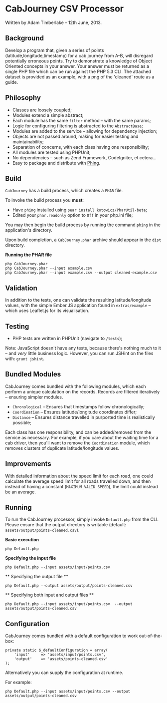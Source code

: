 CabJourney CSV Processor
=============
Written by Adam Timberlake &ndash; 12th June, 2013.


Background
-------------
Develop a program that, given a series of points (latitude,longitude,timestamp) for a cab journey from A-B, will disregard potentially erroneous points. Try to demonstrate a knowledge of Object Oriented concepts in your answer. Your answer must be returned as a single PHP file which can be run against the PHP 5.3 CLI. The attached dataset is provided as an example, with a png of the 'cleaned' route as a guide.


Philosophy
-------------
* Classes are loosely coupled;
* Modules extend a simple abstract;
* Each module has the same `filter` method &ndash; with the same params;
* Logic for configuring filtering is abstracted to the `AbstractBase`;
* Modules are added to the service &ndash; allowing for dependency injection;
* Objects are not passed around, making for easier testing and maintainability;
* Separation of concerns, with each class having one responsibility;
* All modules are tested using PHPUnit;
* No dependencies &ndash; such as Zend Framework, CodeIgniter, et cetera...
* Easy to package and distribute with <a href="http://www.phing.info/" target="_blank">Phing</a>.


Build
-------------
`CabJourney` has a build process, which creates a `PHAR` file.

To invoke the build process you **must**:

* Have `phing` installed using `pear install kotowicz/PharUtil-beta`;
* Edited your `phar.readonly` option to `Off` in your php.ini file;

You may then begin the build process by running the command `phing` in the application's directory.

Upon build completion, a `CabJourney.phar` archive should appear in the `dist` directory.

**Running the PHAR file**

    php CabJourney.phar
    php CabJourney.phar --input example.csv
    php CabJourney.phar --input example.csv --output cleaned-example.csv


Validation
-------------
In addition to the tests, one can validate the resulting latitude/longitude values, with the simple Ember.JS application found in `extras/example` &ndash; which uses Leaflet.js for its visualisation.


Testing
-------------
* PHP tests are written in PHPUnit (navigate to `/tests`);

Note: JavaScript doesn't have any tests, because there's nothing much to it &ndash; and *very* little business logic. However, you can run JSHint on the files with: `grunt jshint`.


Bundled Modules
-------------
CabJourney comes bundled with the following modules, which each perform a unique calculation on the records. Records are filtered iteratively &ndash; ensuring simpler modules.

* `Chronological` &ndash; Ensures that timestamps follow chronologically;
* `Coordination` &ndash; Ensures latitude/longitude coordinates differ;
* `Distance` &ndash; Ensures distance travelled in purported time is realistically possible;

Each class has one responsibility, and can be added/removed from the service as necessary. For example, if you care about the waiting time for a cab driver, then you'll want to remove the `Coordination` module, which removes clusters of duplicate latitude/longitude values.


Improvements
-------------
With detailed information about the speed limit for each road, one could calculate the average speed limit for all roads travelled down, and then instead of having a constant (`MAXIMUM_VALID_SPEED`), the limit could instead be an average.


Running
-------------
To run the CabJourney processor, simply invoke `Default.php` from the CLI. Please ensure that the output directory is writable (default: `assets/output/points-cleaned.csv`).

**Basic execution**

    php Default.php

**Specifying the input file**

    php Default.php --input assets/input/points.csv

** Specifying the output file **

    php Default.php --output assets/output/points-cleaned.csv

** Specifying both input and output files **

    php Default.php --input assets/input/points.csv  --output assets/output/points-cleaned.csv


Configuration
-------------
CabJourney comes bundled with a default configuration to work out-of-the-box:

    private static $_defaultConfiguration = array(
        'input'     => 'assets/input/points.csv',
        'output'    => 'assets/points-cleaned.csv'
    );

Alternatively you can supply the configuration at runtime.

For example:

    php Default.php --input assets/input/points.csv --output assets/output/points-cleaned.csv